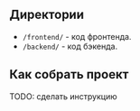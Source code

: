 ## Директории

- `/frontend/` - код фронтенда.
- `/backend/` - код бэкенда.

## Как собрать проект

TODO: сделать инструкцию

